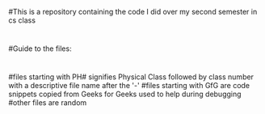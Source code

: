 #This is a repository containing the code I did over my second semester in cs class
#
#Guide to the files:
#
#files starting with PH# signifies Physical Class followed by class number with a descriptive file name after the '-'
#files starting with GfG are code snippets copied from Geeks for Geeks used to help during debugging
#other files are random
